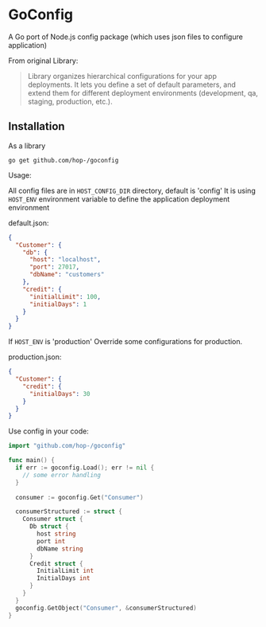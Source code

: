 # GoConfig

A Go port of Node.js config package (which uses json files to configure application)

From original Library:
> Library organizes hierarchical configurations for your app deployments.
> It lets you define a set of default parameters, and extend them for different deployment environments (development, qa, staging, production, etc.).

## Installation

As a library

```shell
go get github.com/hop-/goconfig
```

Usage:

All config files are in `HOST_CONFIG_DIR` directory, default is 'config'
It is using `HOST_ENV` environment variable to define the application deployment environment

default.json:
```json
{
  "Customer": {
    "db": {
      "host": "localhost",
      "port": 27017,
      "dbName": "customers"
    },
    "credit": {
      "initialLimit": 100,
      "initialDays": 1
    }
  }
}
```

If `HOST_ENV` is 'production'
Override some configurations for production.

production.json:
```json
{
  "Customer": {
    "credit": {
      "initialDays": 30
    }
  }
}
```

Use config in your code:
```go
import "github.com/hop-/goconfig"

func main() {
  if err := goconfig.Load(); err != nil {
    // some error handling
  }
  
  consumer := goconfig.Get("Consumer")

  consumerStructured := struct {
    Consumer struct {
      Db struct {
        host string
        port int
        dbName string
      }
      Credit struct {
        InitialLimit int
        InitialDays int
      }
    }
  }
  goconfig.GetObject("Consumer", &consumerStructured)
}
```
